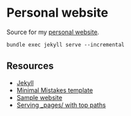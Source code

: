 # Personal website

Source for my [personal website](http://edublancas.github.io/).

```
bundle exec jekyll serve --incremental
```


## Resources

* [Jekyll](https://jekyllrb.com/)
* [Minimal Mistakes template](https://mmistakes.github.io/minimal-mistakes/)
* [Sample website](https://github.com/mmistakes/made-mistakes-jekyll)
* [Serving _pages/ with top paths](https://github.com/jekyll/jekyll/issues/920)